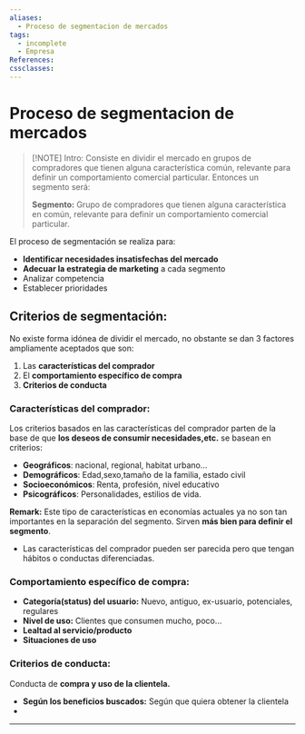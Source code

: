 ```yaml
---
aliases:
  - Proceso de segmentacion de mercados
tags:
  - incomplete
  - Empresa
References: 
cssclasses:
---
```

# Proceso de segmentacion de mercados

> [!NOTE] Intro: 
> Consiste en dividir el mercado en grupos de compradores que tienen alguna característica común, relevante para definir un comportamiento comercial particular. Entonces un segmento será: 
> 
> **Segmento:** Grupo de compradores que tienen alguna característica en común, relevante para definir un comportamiento comercial particular.

 El proceso de segmentación se realiza para: 
+ **Identificar necesidades insatisfechas del mercado** 
+ **Adecuar la estrategia de marketing** a cada segmento 
+ Analizar competencia 
+ Establecer prioridades

## Criterios de segmentación: 
No existe forma idónea de dividir el mercado, no obstante se dan 3 factores ampliamente aceptados que son: 
1. Las **características del comprador**
2. El **comportamiento específico de compra**
3. **Criterios de conducta**
### Características del comprador:
Los criterios basados en las características del comprador parten de la base de que **los deseos de consumir necesidades,etc.** se basean en criterios: 
+ **Geográficos**: nacional, regional, habitat urbano…
+ **Demográficos**: Edad,sexo,tamaño de la familia, estado civil
+ **Socioeconómicos**: Renta, profesión, nivel educativo
+ **Psicográficos**: Personalidades, estilios de vida. 

**Remark:**
Este tipo de características en economías actuales ya no son tan importantes en la separación del segmento. Sirven **más bien para definir el segmento**. 
+ Las características del comprador pueden ser parecida pero que tengan hábitos o conductas diferenciadas. 

### Comportamiento específico de compra: 
+ **Categoría(status) del usuario:** Nuevo, antiguo, ex-usuario, potenciales, regulares
+ **Nivel de uso:** Clientes que consumen mucho, poco…
+ **Lealtad al servicio/producto**
+ **Situaciones de uso**
### Criterios de conducta: 
Conducta de **compra y uso de la clientela.** 
+ **Según los beneficios buscados:** Según que quiera obtener la clientela
+ 
***